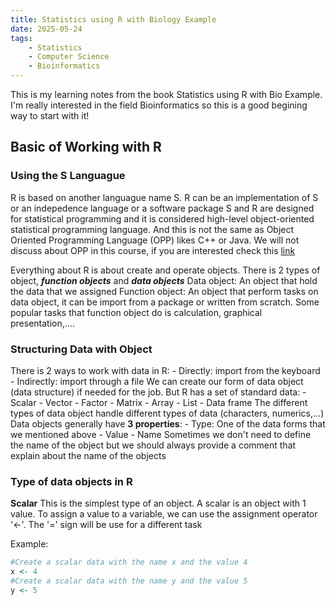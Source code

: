 ```yaml
---
title: Statistics using R with Biology Example
date: 2025-05-24
tags: 
    - Statistics
    - Computer Science
    - Bioinformatics
---
```

This is my learning notes from the book Statistics using R with Bio Example. 
I'm really interested in the field Bioinformatics so this is a good begining way to start with it!
## Basic of Working with R
### Using the S Languague
R is based on another languague name S.
R can be an implementation of S or an indepedence language or a software package
S and R are designed for statistical programming and it is considered high-level object-oriented statistical programming language. And this is not the same as Object Oriented Programming Language (OPP) likes C++ or Java. We will not discuss about OPP in this course, if you are interested check this [link]('https://www.techtarget.com/searchapparchitecture/definition/object-oriented-programming-OOP#:~:text=Object%2Doriented%20programming%20(OOP)%20is%20a%20computer%20programming%20model,has%20unique%20attributes%20and%20behavior.')

Everything about R is about create and operate objects. There is 2 types of object, ***function objects*** and ***data objects***
Data object: An object that hold the data that we assigned
Function object: An object that perform tasks on data object, it can be import from a package or written from scratch. Some popular tasks that function object do is calculation, graphical presentation,....
### Structuring Data with Object
There is 2 ways to work with data in R:
    - Directly: import from the keyboard
    - Indirectly: import through a file
We can create our form of data object (data structure) if needed for the job. But R has a set of standard data: 
    - Scalar
    - Vector
    - Factor
    - Matrix
    - Array
    - List
    - Data frame
The different types of data object handle different types of data (characters, numerics,...)
Data objects generally have **3 properties**: 
    - Type: One of the data forms that we mentioned above
    - Value
    - Name
Sometimes we don't need to define the name of the object but we should always provide a comment that explain about the name of the objects
### Type of data objects in R
**Scalar**
This is the simplest type of an object.
A scalar is an object with 1 value. To assign a value to a variable, we can use the assignment operator '<-'. The '=' sign will be use for a different task

Example:
```R
#Create a scalar data with the name x and the value 4
x <- 4
#Create a scalar data with the name y and the value 5
y <- 5
```

